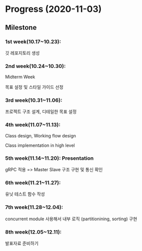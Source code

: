 # Progress (2020-11-03)

## Milestone

### 1st week(10.17~10.23):
깃 레포지토리 생성

### 2nd week(10.24~10.30):
Midterm Week

목표 설정 및 스타일 가이드 선정

### 3rd week(10.31~11.06):

프로젝트 구조 설계, 디테일한 목표 설정

### 4th week(11.07~11.13):

Class design, Working flow design

Class implementation in high level

### 5th week(11.14~11.20): Presentation
gRPC 적용 => Master Slave 구조 구현 및 통신 확인

### 6th week(11.21~11.27):
유닛 테스트 함수 작성

### 7th week(11.28~12.04):
concurrent module 사용해서 내부 로직 (partitionining, sorting) 구현

### 8th week(12.05~12.11):
발표자료 준비하기